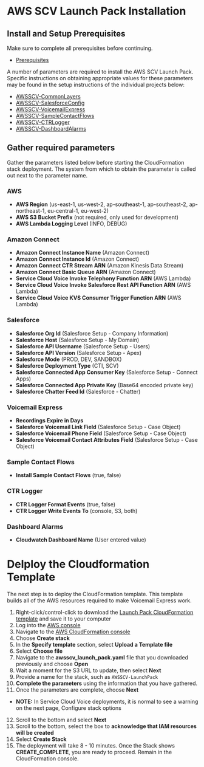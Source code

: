 # AWS SCV Launch Pack Installation


## Install and Setup Prerequisites
Make sure to complete all prerequisites before continuing.
* [Prerequisites](launchpack_prerequisites.md)

A number of parameters are required to install the AWS SCV Launch Pack.  Specific instructions on obtaining appropriate
values for these parameters may be found in the setup instructions of the individual projects below:

* [AWSSCV-CommonLayers](../../Common/AWSSCV-CommonLayers/readme.md)
* [AWSSCV-SalesforceConfig](../../Common/AWSSCV-SalesforceConfig/readme.md)
* [AWSSCV-VoicemailExpress](../../Solutions/AWSSCV-VoicemailExpress/readme.md)
* [AWSSCV-SampleContactFlows](../../Examples/AWSSCV-SampleContactFlows/readme.md)
* [AWSSCV-CTRLogger](../../Solutions/AWSSCV-CTRLogger/readme.md)
* [AWSSCV-DashboardAlarms](../../Solutions/AWSSCV-DashboardAlarms/readme.md)

## Gather required parameters
Gather the parameters listed below before starting the CloudFormation stack deployment.  The system from which to obtain the parameter is called out next to the parameter name.

### AWS
* **AWS Region** (us-east-1, us-west-2, ap-southeast-1, ap-southeast-2, ap-northeast-1, eu-central-1, eu-west-2)
* **AWS S3 Bucket Prefix** (not required, only used for development)
* **AWS Lambda Logging Level** (INFO, DEBUG)

### Amazon Connect
* **Amazon Connect Instance Name** (Amazon Connect)
* **Amazon Connect Instance Id** (Amazon Connect)
* **Amazon Connect CTR Stream ARN** (Amazon Kinesis Data Stream)
* **Amazon Connect Basic Queue ARN** (Amazon Connect)
* **Service Cloud Voice Invoke Telephony Function ARN** (AWS Lambda)
* **Service Cloud Voice Invoke Salesforce Rest API Function ARN** (AWS Lambda)
* **Service Cloud Voice KVS Consumer Trigger Function ARN** (AWS Lambda)

### Salesforce
* **Salesforce Org Id** (Salesforce Setup - Company Information)
* **Salesforce Host** (Salesforce Setup - My Domain)
* **Salesforce API Username** (Salesforce Setup - Users)
* **Salesforce API Version** (Salesforce Setup - Apex)
* **Salesforce Mode** (PROD, DEV, SANDBOX)
* **Salesforce Deployment Type** (CTI, SCV)
* **Salesforce Connected App Consumer Key** (Salesforce Setup - Connect Apps)
* **Salesforce Connected App Private Key** (Base64 encoded private key)
* **Salesforce Chatter Feed Id** (Salesforce - Chatter)

### Voicemail Express
- **Recordings Expire in Days**
- **Salesforce Voicemail Link Field** (Salesforce Setup - Case Object)
- **Salesforce Voicemail Phone Field** (Salesforce Setup - Case Object)
- **Salesforce Voicemail Contact Attributes Field** (Salesforce Setup - Case Object)

### Sample Contact Flows
* **Install Sample Contact Flows** (true, false)

### CTR Logger
* **CTR Logger Format Events** (true, false)
* **CTR Logger Write Events To** (console, S3, both)

### Dashboard Alarms
* **Cloudwatch Dashboard Name** (User entered value)


# Delploy the Cloudformation Template
The next step is to deploy the CloudFormation template. This template builds all of the AWS resources required to make Voicemail Express work.
1. Right-click/control-click to download the [Launch Pack CloudFormation template](https://raw.githubusercontent.com/amazon-connect/amazon-connect-salesforce-scv/master/Stacks/AWSSCV-LaunchPack/CloudFormation/awsscv_launch_pack.yaml) and save it to your computer
2. Log into the [AWS console](https://console.aws.amazon.com/console/home)
3. Navigate to the [AWS CloudFormation console](https://console.aws.amazon.com/cloudformation/home)
4. Choose **Create stack**
5. In the **Specify template** section, select **Upload a Template file**
6. Select **Choose file**
7. Navigate to the **awsscv_launch_pack.yaml** file that you downloaded previously and choose **Open**
8. Wait a moment for the S3 URL to update, then select **Next**
9. Provide a name for the stack, such as `AWSSCV-LaunchPack`
10. **Complete the parameters** using the information that you have gathered.
11. Once the parameters are complete, choose **Next**
- **NOTE:** In Service Cloud Voice deployments, it is normal to see a warning on the next page, Configure stack options
12.	Scroll to the bottom and select **Next**
13.	Scroll to the bottom, select the box to **acknowledge that IAM resources will be created**
14. Select **Create Stack**
15. The deployment will take 8 - 10 minutes. Once the Stack shows **CREATE_COMPLETE**, you are ready to proceed. Remain in the CloudFormation console.
